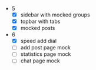 - 5
  - [x] sidebar with mocked groups
  - [x] topbar with tabs
  - [x] mocked posts
- 6
  - [x] speed add dial
  - [ ] add post page mock
  - [ ] statistics page mock
  - [ ] chat page mock